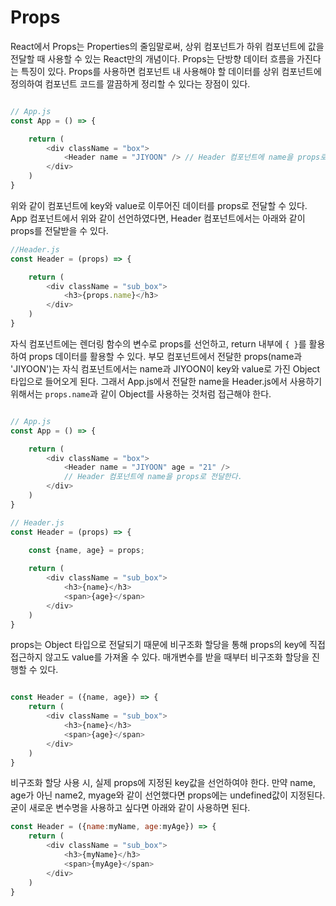 # Props

React에서 Props는 Properties의 줄임말로써, 상위 컴포넌트가 하위 컴포넌트에 값을 전달할 때 사용할 수 있는 React만의 개념이다. Props는 단방향 데이터 흐름을 가진다는 특징이 있다. Props를 사용하면 컴포넌트 내 사용해야 할 데이터를 상위 컴포넌트에 정의하여 컴포넌트 코드를 깔끔하게 정리할 수 있다는 장점이 있다. 

``` javascript

// App.js
const App = () => {

	return (
		<div className = "box">
			<Header name = "JIYOON" /> // Header 컴포넌트에 name을 props로 전달한다.
		</div>
	)
}

```

위와 같이 컴포넌트에 key와 value로 이루어진 데이터를 props로 전달할 수 있다. App 컴포넌트에서 위와 같이 선언하였다면, Header 컴포넌트에서는 아래와 같이 props를 전달받을 수 있다.

``` javascript
//Header.js
const Header = (props) => {

	return (
		<div className = "sub_box">
			<h3>{props.name}</h3>
		</div>
	)
}
```

자식 컴포넌트에는 렌더링 함수의 변수로 props를 선언하고, return 내부에 `{ }`를 활용하여 props 데이터를 활용할 수 있다. 부모 컴포넌트에서 전달한 props(name과 'JIYOON')는 자식 컴포넌트에서는 name과 JIYOON이 key와 value로 가진 Object 타입으로 들어오게 된다. 그래서 App.js에서 전달한 name을 Header.js에서 사용하기 위해서는 `props.name`과 같이 Object를 사용하는 것처럼 접근해야 한다. 

``` javascript

// App.js
const App = () => {

	return (
		<div className = "box">
			<Header name = "JIYOON" age = "21" /> 
			// Header 컴포넌트에 name을 props로 전달한다.
		</div>
	)
}

// Header.js
const Header = (props) => {

	const {name, age} = props;
	
	return (
		<div className = "sub_box">
			<h3>{name}</h3>
			<span>{age}</span>
		</div>
	)
}
```

props는 Object 타입으로 전달되기 때문에 비구조화 할당을 통해 props의 key에 직접 접근하지 않고도 value를 가져올 수 있다.  매개변수를 받을 때부터 비구조화 할당을 진행할 수 있다.

```javascript

const Header = ({name, age}) => {	
	return (
		<div className = "sub_box">
			<h3>{name}</h3>
			<span>{age}</span>
		</div>
	)
}

```

비구조화 할당 사용 시, 실제 props에 지정된 key값을 선언하여야 한다. 만약 name, age가 아닌 name2, myage와 같이 선언했다면 props에는 undefined값이 지정된다. 굳이 새로운 변수명을 사용하고 싶다면 아래와 같이 사용하면 된다.

``` javascript
const Header = ({name:myName, age:myAge}) => {	
	return (
		<div className = "sub_box">
			<h3>{myName}</h3>
			<span>{myAge}</span>
		</div>
	)
}
```
